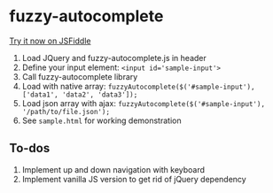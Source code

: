 # fuzzy-autocomplete

[Try it now on JSFiddle](http://jsfiddle.net/p6qnczgv/)

1. Load JQuery and fuzzy-autocomplete.js in header
2. Define your input element: ```<input id='sample-input'>```
3. Call fuzzy-autocomplete library
  4. Load with native array: ```fuzzyAutocomplete($('#sample-input'), ['data1', 'data2', 'data3']);```
  5. Load json array with ajax: ```fuzzyAutocomplete($('#sample-input'), '/path/to/file.json');```
4. See <code>sample.html</code> for working demonstration

## To-dos

1. Implement up and down navigation with keyboard
2. Implement vanilla JS version to get rid of jQuery dependency
